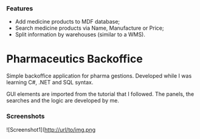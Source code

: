 ### Features

- Add medicine products to MDF database;
- Search medicine products via Name, Manufacture or Price;
- Split information by warehouses (similar to a WMS).

# Pharmaceutics Backoffice

Simple backoffice application for pharma gestions. Developed while I was learning C#, .NET and SQL syntax.

GUI elements are imported from the tutorial that I followed.
The panels, the searches and the logic are developed by me.



### Screenshots
![Screenshot1]([http://url/to/img.png](https://github.com/miuAvlad/Internal-Backoffice-Pharmaceutics/blob/9c42e75acab9dc47416b2b86ce7cc2783543809f/screenshots/ss%20(1).png?raw=true])



